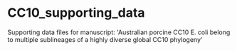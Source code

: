 # CC10_supporting_data
Supporting data files for manuscript: 'Australian porcine CC10 E. coli belong to multiple sublineages of a highly diverse global CC10 phylogeny'
